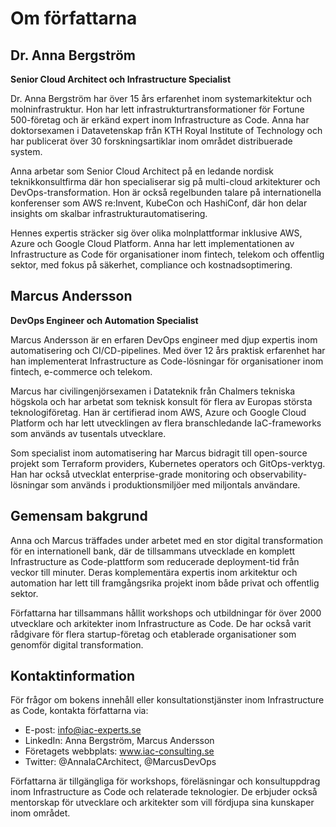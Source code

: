 # Om författarna

## Dr. Anna Bergström
**Senior Cloud Architect och Infrastructure Specialist**

Dr. Anna Bergström har över 15 års erfarenhet inom systemarkitektur och molninfrastruktur. Hon har lett infrastrukturtransformationer för Fortune 500-företag och är erkänd expert inom Infrastructure as Code. Anna har doktorsexamen i Datavetenskap från KTH Royal Institute of Technology och har publicerat över 30 forskningsartiklar inom området distribuerade system.

Anna arbetar som Senior Cloud Architect på en ledande nordisk teknikkonsultfirma där hon specialiserar sig på multi-cloud arkitekturer och DevOps-transformation. Hon är också regelbunden talare på internationella konferenser som AWS re:Invent, KubeCon och HashiConf, där hon delar insights om skalbar infrastrukturautomatisering.

Hennes expertis sträcker sig över olika molnplattformar inklusive AWS, Azure och Google Cloud Platform. Anna har lett implementationen av Infrastructure as Code för organisationer inom fintech, telekom och offentlig sektor, med fokus på säkerhet, compliance och kostnadsoptimering.

## Marcus Andersson
**DevOps Engineer och Automation Specialist**

Marcus Andersson är en erfaren DevOps engineer med djup expertis inom automatisering och CI/CD-pipelines. Med över 12 års praktisk erfarenhet har han implementerat Infrastructure as Code-lösningar för organisationer inom fintech, e-commerce och telekom.

Marcus har civilingenjörsexamen i Datateknik från Chalmers tekniska högskola och har arbetat som teknisk konsult för flera av Europas största teknologiföretag. Han är certifierad inom AWS, Azure och Google Cloud Platform och har lett utvecklingen av flera branschledande IaC-frameworks som används av tusentals utvecklare.

Som specialist inom automatisering har Marcus bidragit till open-source projekt som Terraform providers, Kubernetes operators och GitOps-verktyg. Han har också utvecklat enterprise-grade monitoring och observability-lösningar som används i produktionsmiljöer med miljontals användare.

## Gemensam bakgrund

Anna och Marcus träffades under arbetet med en stor digital transformation för en internationell bank, där de tillsammans utvecklade en komplett Infrastructure as Code-plattform som reducerade deployment-tid från veckor till minuter. Deras komplementära expertis inom arkitektur och automation har lett till framgångsrika projekt inom både privat och offentlig sektor.

Författarna har tillsammans hållit workshops och utbildningar för över 2000 utvecklare och arkitekter inom Infrastructure as Code. De har också varit rådgivare för flera startup-företag och etablerade organisationer som genomför digital transformation.

## Kontaktinformation

För frågor om bokens innehåll eller konsultationstjänster inom Infrastructure as Code, kontakta författarna via:

- E-post: info@iac-experts.se
- LinkedIn: Anna Bergström, Marcus Andersson
- Företagets webbplats: www.iac-consulting.se
- Twitter: @AnnaIaCArchitect, @MarcusDevOps

Författarna är tillgängliga för workshops, föreläsningar och konsultuppdrag inom Infrastructure as Code och relaterade teknologier. De erbjuder också mentorskap för utvecklare och arkitekter som vill fördjupa sina kunskaper inom området.